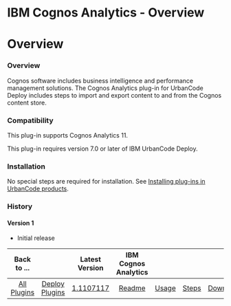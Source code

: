 
IBM Cognos Analytics - Overview
===============================

# Overview



### Overview




 


Cognos software includes business intelligence and performance management solutions. The Cognos Analytics plug-in for UrbanCode Deploy includes steps to import and export content to and from the Cognos content store. 


### Compatibility


This plug-in supports Cognos Analytics 11.


This plug-in requires version 7.0 or later of IBM UrbanCode Deploy.


### Installation


No special steps are required for installation. See [Installing plug-ins in UrbanCode products](https://www.urbancode.com/resource/installing-plug-ins-in-urbancode-products/).


### History


#### Version 1


* Initial release


|Back to ...||Latest Version|IBM Cognos Analytics ||||
| :---: | :---: | :---: | :---: | :---: | :---: | :---: |
|[All Plugins](../../index.md)|[Deploy Plugins](../README.md)|[1.1107117](https://raw.githubusercontent.com/UrbanCode/IBM-UCD-PLUGINS/main/files/cognos-analytics/Cognos-Analytics-1.1107117.zip)|[Readme](README.md)|[Usage](usage.md)|[Steps](steps.md)|[Downloads](downloads.md)|
